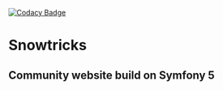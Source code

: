 [![Codacy Badge](https://app.codacy.com/project/badge/Grade/0b7095c44e0e4146afd7ed42fa8de060)](https://www.codacy.com/gh/CarluPtr/snowtricks/dashboard?utm_source=github.com&amp;utm_medium=referral&amp;utm_content=CarluPtr/snowtricks&amp;utm_campaign=Badge_Grade)
# Snowtricks
## Community website build on Symfony 5
